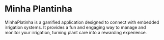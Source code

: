 # Minha Plantinha
MinhaPlatinha is a gamified application designed to connect with embedded irrigation systems. It provides a fun and engaging way to manage and monitor your irrigation, turning plant care into a rewarding experience.
